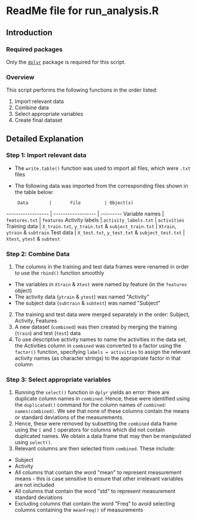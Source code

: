 # ReadMe file for run_analysis.R

## Introduction

### Required packages
Only the [```dplyr```](http://cran.r-project.org/web/packages/dplyr/index.html) package is required for this script.

### Overview
This script performs the following functions in the order listed:
  
1. Import relevant data 
2. Combine data  
3. Select appropriate variables  
4. Create final dataset  

## Detailed Explanation

### Step 1: Import relevant data
* The ```write.table()``` function was used to import all files, which were ```.txt``` files
* The following data was imported from the corresponding files shown in the table below:

       Data        |       File         | Object(s)
------------------ | ------------------ | ---------
Variable names     | ```features.txt``` | ```features```
Activity labels    | ```activity_labels.txt``` | ```activities```
Training data      | ```X_train.txt```, ```y_train.txt``` & ```subject_train.txt``` | ```Xtrain```, ```ytrain``` & ```subtrain```
Test data          | ```X_test.txt```, ```y_test.txt``` & ```subject_test.txt``` | ```Xtest```, ```ytest``` & ```subtest```

### Step 2: Combine Data
1. The columns in the training and test data frames were renamed in order to use the ```rbind()``` function smoothly
  + The variables in ```Xtrain``` & ```Xtest``` were named by feature (in the ```features``` object)
  + The activity data (```ytrain``` & ```ytest```) was named "Activity"
  + The subject data (```subtrain``` & ```subtest```) was named "Subject"
2. The training and test data were merged separately in the order: Subject, Activity, Features
3. A new dataset (```combined```) was then created by merging the training (```train```) and test (```test```) data
4. To use descriptive activity names to name the activities in the data set, the Activities column in ```combined``` was converted to a factor using the ```factor()``` function, specifying ```labels = activities``` to assign the relevant activity names (as character strings) to the appropriate factor in that column

### Step 3: Select appropriate variables
1. Running the ```select()``` function in ```dplyr``` yields an error: there are duplicate column names in ```combined```. Hence, these were identified using the ```duplicated()``` command for the column names of ```combined```: ```names(combined)```. We see that none of these columns contain the means or standard deviations of the measurements.
2. Hence, these were removed by subsetting the ```combined``` data frame using the ```[``` and ```]``` operators for columns which did not contain duplicated names. We obtain a data frame that may then be manipulated using ```select()```.
3. Relevant columns are then selected from ```combined```. These include:
  * Subject
  * Activity
  * All columns that contain the word "mean" to represent measurement means - this is case sensitive to ensure that other irrelevant variables are not included
  * All columns that contain the word "std" to represent measurement standard deviations
  * Excluding columns that contain the word "Freq" to avoid selecting columns containing the ```meanFreq()``` of measurements
